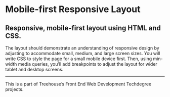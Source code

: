 # Mobile-first Responsive Layout
## Responsive, mobile-first layout using HTML and CSS. 
The layout should demonstrate an understanding of responsive design by adjusting to accommodate small, medium, and large screen sizes.
You will write CSS to style the page for a small mobile device first. Then, using min-width media queries, you’ll add breakpoints to adjust the layout for wider tablet and desktop screens.

---

This is a part of Treehouse’s Front End Web Development Techdegree projects.
